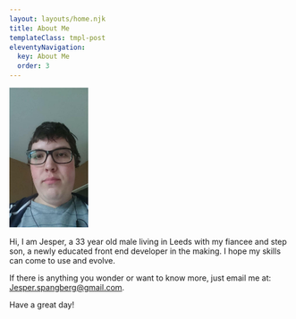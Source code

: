 ```yaml
---
layout: layouts/home.njk
title: About Me
templateClass: tmpl-post
eleventyNavigation:
  key: About Me
  order: 3
---
```

<style>
    img {
        height: 250px;
    }
</style>
<img height="10%" src="/img/me.jpg" />

Hi, I am Jesper, a 33 year old male living in Leeds with my fiancee and step son, a newly educated front end developer in the making.
I hope my skills can come to use and evolve.

If there is anything you wonder or want to know more, just email me at: Jesper.spangberg@gmail.com.

Have a great day!